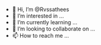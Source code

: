 - 👋 Hi, I’m @Rvssathees
- 👀 I’m interested in ...
- 🌱 I’m currently learning ...
- 💞️ I’m looking to collaborate on ...
- 📫 How to reach me ...

<!---
Rvssathees/Rvssathees is a ✨ special ✨ repository because its `README.md` (this file) appears on your GitHub profile.
You can click the Preview link to take a look at your changes.
--->
